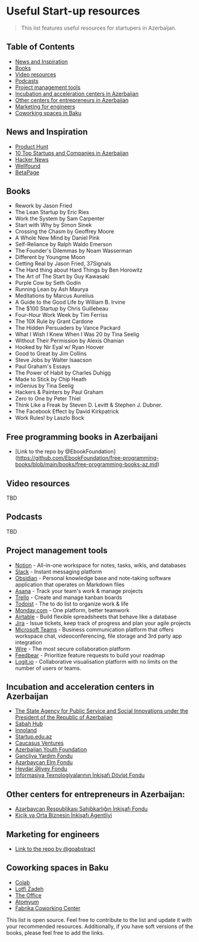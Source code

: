 # Useful Start-up resources
> This list features useful resources for startupers in Azerbaijan.

## Table of Contents
* [News and Inspiration](#news-and-inspiration)
* [Books](#books)
* [Video resources](#video-resources)
* [Podcasts](#podcasts)
* [Project management tools](#project-management-tools)
* [Incubation and acceleration centers in Azerbaijan](#incubation-and-acceleration-centers-in-Azerbaijan)
* [Other centers for entrepreneurs in Azerbaijan](#other-centers-for-entrepreneurs-in-Azerbaijan)
* [Marketing for engineers](#marketing-for-engineers)
* [Coworking spaces in Baku](#coworking-spaces-in-baku)

## News and Inspiration
- [Product Hunt](https://www.producthunt.com/)
- [10 Top Startups and Companies in Azerbaijan](https://www.f6s.com/companies/azerbaijan/lo)
- [Hacker News](https://news.ycombinator.com/)
- [Wellfound](https://wellfound.com/)
- [BetaPage](https://betapage.co/)

## Books

- Rework by Jason Fried
- The Lean Startup by Eric Ries
- Work the System by Sam Carpenter
- Start with Why by Simon Sinek
- Crossing the Chasm by Geoffrey Moore
- A Whole New Mind by Daniel Pink
- Self-Reliance by Ralph Waldo Emerson
- The Founder's Dilemmas by Noam Wasserman
- Different by Youngme Moon
- Getting Real by Jason Fried, 37Signals
- The Hard thing about Hard Things by Ben Horowitz
- The Art of The Start by Guy Kawasaki
- Purple Cow by Seth Godin
- Running Lean by Ash Maurya
- Meditations by Marcus Aurelius
- A Guide to the Good Life by William B. Irvine
- The $100 Startup by Chris Guillebeau
- Four-Hour Work Week by Tim Ferriss
- The 10X Rule by Grant Cardone
- The Hidden Persuaders by Vance Packard
- What I Wish I Knew When I Was 20 by Tina Seelig
- Without Their Permission by Alexis Ohanian
- Hooked by Nir Eyal w/ Ryan Hoover
- Good to Great by Jim Collins
- Steve Jobs by Walter Isaacson
- Paul Graham's Essays
- The Power of Habit by Charles Duhigg
- Made to Stick by Chip Heath
- inGenius by Tina Seelig
- Hackers & Painters by Paul Graham
- Zero to One by Peter Thiel
- Think Like a Freak by Steven D. Levitt & Stephen J. Dubner.
- The Facebook Effect by David Kirkpatrick 
- Work Rules! by Laszlo Bock

## Free programming books in Azerbaijani
- [Link to the repo by @EbookFoundation] (https://github.com/EbookFoundation/free-programming-books/blob/main/books/free-programming-books-az.md)

## Video resources 
TBD

## Podcasts
TBD

## Project management tools
- [Notion](https://www.notion.so) - All-in-one workspace for notes, tasks, wikis, and databases
- [Slack](https://slack.com/) - Instant messaging platform
- [Obsidian](https://obsidian.md/) - Personal knowledge base and note-taking software application that operates on Markdown files
- [Asana](https://asana.com/) - Track your team's work & manage projects
- [Trello](https://trello.com/) - Create and manage kanban boards
- [Todoist](https://todoist.com/) - The to do list to organize work & life
- [Monday.com](https://monday.com/) - One platform, better teamwork
- [Airtable](https://www.airtable.com/) - Build flexible spreadsheets that behave like a database
- [Jira](https://www.atlassian.com/software/jira) - Issue tickets, keep track of progress and plan your agile projects
- [Microsoft Teams](https://www.microsoft.com) - Business communication platform that offers workspace chat, videoconferencing, file storage and 3rd party app integration
- [Wire](https://wire.com/en/) - The most secure collaboration platform
- [Feedbear](https://www.feedbear.com/) - Prioritize feature requests to build your roadmap
- [Logit.io](http://logit.io/) - Collaborative visualisation platform with no limits on the number of users or teams.

## Incubation and acceleration centers in Azerbaijan
- [The State Agency for Public Service and Social Innovations under the President of the Republic of Azerbaijan](https://vxsida.gov.az)
- [Sabah Hub](https://www.sabahhub.com/)
- [Innoland](http://innoland.az/en)
- [Startup.edu.az](https://startup.edu.az/)
- [Caucasus Ventures](https://caucasus.vc/)
- [Azerbaijan Youth Foundation](https://youthfoundation.az/)
- [Gəncliyə Yardım Fondu](https://gyf.org.az/)
- [Azərbaycan Elm Fondu](https://www.aef.gov.az/)
- [Heydər Əliyev Fondu](https://heydar-aliyev-foundation.org/az)
- [İnformasiya Texnologiyalarının İnkişafı Dövlət Fondu](https://mincom.gov.az/)

## Other centers for entrepreneurs in Azerbaijan:
- [Azərbaycan Respublikası Sahibkarlığın İnkişafı Fondu](https://edf.gov.az/)
- [Kiçik və Orta Biznesin İnkişafı Agentliyi](https://smb.gov.az/az)

## Marketing for engineers
- [Link to the repo by @goabstract](https://github.com/goabstract/Marketing-for-Engineers)

## Coworking spaces in Baku
- [Colab](https://colab.az/)
- [Lotfi Zadeh](https://www.lotfizadeh.az/)
- [The Office](http://www.theoffice.az/)
- [Atomyum](https://atomyum.com/)
- [Fabrika Coworking Center](https://atomyum.com/)

This list is open source. Feel free to contribute to the list and update it with your recommended resources. 
Additionally, if you have soft versions of the books, please feel free to add the links.
